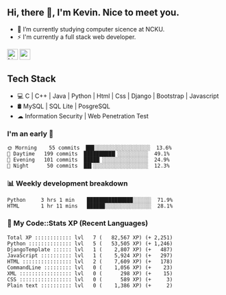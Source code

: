 ## Hi, there 👋, I'm Kevin. Nice to meet you.

- 🌱 I’m currently studying computer sicence at NCKU.
- ⚡ I'm currently a full stack web developer.

<a href="https://www.linkedin.com/in/kevin12686/"><img alt="LinkedIn" src="https://img.shields.io/badge/linkedin%20-%230077B5.svg?&style=for-the-badge&logo=linkedin&logoColor=white" height=25></a>
<a href="https://www.instagram.com/kevin12686/"><img src="https://img.shields.io/badge/instagram-3f729b?&style=for-the-badge&logo=instagram&logoColor=white" height=25></a>

## Tech Stack

* 💻 C | C++ | Java | Python | Html | Css | Django | Bootstrap | Javascript
* 🛢️ MySQL | SQL Lite | PosgreSQL
* ☁ Information Security | Web Penetration Test

### I'm an early 🐤

<!-- early_bird start -->

```text
🌞 Morning    55 commits  ██▊░░░░░░░░░░░░░░░░░░  13.6%
🌆 Daytime   199 commits  ██████████▎░░░░░░░░░░  49.1%
🌃 Evening   101 commits  █████▏░░░░░░░░░░░░░░░  24.9%
🌙 Night      50 commits  ██▌░░░░░░░░░░░░░░░░░░  12.3%
```

<!-- early_bird end -->

### 📊 Weekly development breakdown

<!-- code_time start -->

```text
Python     3 hrs 1 min    ███████████████░░░░░░  71.9%
HTML       1 hr 11 mins   █████▉░░░░░░░░░░░░░░░  28.1%
```

<!-- code_time end -->

### 🧰 My Code::Stats XP (Recent Languages)

<!-- codestats start -->

```text
Total XP :::::::::::: lvl   7 (   82,567 XP) (+ 2,251)
Python :::::::::::::: lvl   5 (   53,505 XP) (+ 1,246)
DjangoTemplate :::::: lvl   1 (    2,807 XP) (+   487)
JavaScript :::::::::: lvl   1 (    5,924 XP) (+   297)
HTML :::::::::::::::: lvl   2 (    7,609 XP) (+   178)
CommandLine ::::::::: lvl   0 (    1,056 XP) (+    23)
XML ::::::::::::::::: lvl   0 (      298 XP) (+    15)
CSS ::::::::::::::::: lvl   0 (      589 XP) (+     3)
Plain text :::::::::: lvl   0 (    1,386 XP) (+     2)
```

<!-- codestats end -->
